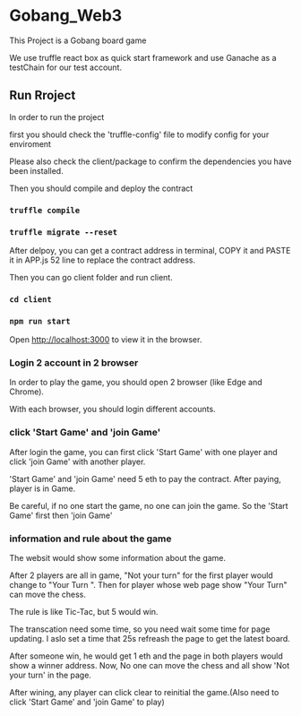 # Gobang_Web3

This Project is a Gobang board game

We use truffle react box as quick start framework and use Ganache as a testChain for our test account.

## Run Rroject

In order to run the project

first you should check the 'truffle-config' file to modify config for your enviroment

Please also check the client/package to confirm the dependencies you have been installed.

Then you should compile and deploy the contract


### `truffle compile`

### `truffle migrate --reset`


After delpoy, you can get a contract address in terminal, COPY it and PASTE it in APP.js 52 line to replace the contract address. 

Then you can go client folder and run client.

### `cd client`

### `npm run start`

Open [http://localhost:3000](http://localhost:3000) to view it in the browser.

### Login 2 account in 2 browser

In order to play the game, you should open 2 browser (like Edge and Chrome).

With each browser, you should login different accounts.

### click 'Start Game' and 'join Game'

After login the game, you can first click 'Start Game' with one player and click 'join Game' with another player.

'Start Game' and 'join Game' need 5 eth to pay the contract. After paying, player is in Game.

Be careful, if no one start the game, no one can join the game. So the 'Start Game' first then 'join Game'

### information and rule about the game

The websit would show some information about the game.

After 2 players are all in game, "Not your turn" for the first player would change to  "Your Turn ". Then for player whose web page show "Your Turn" can move the chess.

The rule is like Tic-Tac, but 5 would win.

The transcation need some time, so you need wait some time for page updating. I aslo set a time that 25s refreash the page to get the latest board. 

After someone win, he would get 1 eth and the page in both players would show a winner address.  Now, No one can move the chess and all show 'Not your turn' in the page.

After wining, any player can click clear to reinitial the game.(Also need to click 'Start Game' and 'join Game' to play)






